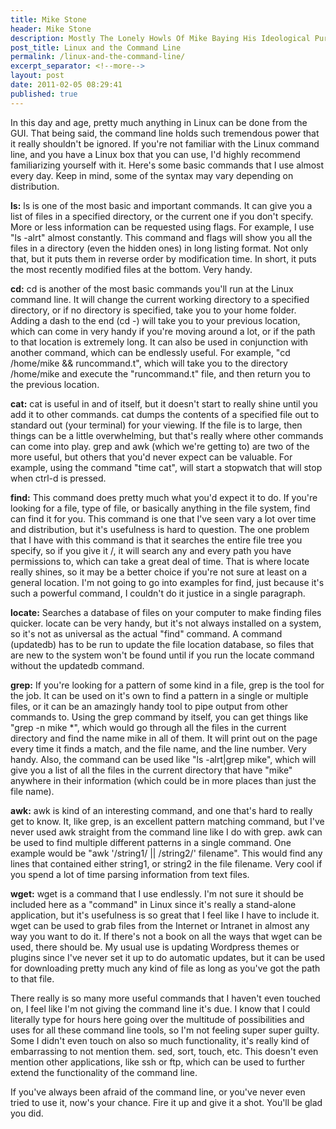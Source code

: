 ```yaml
---
title: Mike Stone
header: Mike Stone
description: Mostly The Lonely Howls Of Mike Baying His Ideological Purity At The Moon
post_title: Linux and the Command Line
permalink: /linux-and-the-command-line/
excerpt_separator: <!--more-->
layout: post
date: 2011-02-05 08:29:41
published: true
---
```



In this day and age, pretty much anything in Linux can be done from the GUI. That being said, the command line holds such tremendous power that it really shouldn't be ignored. If you're not familiar with the Linux command line, and you have a Linux box that you can use, I'd highly recommend familiarizing yourself with it. Here's some basic commands that I use almost every day. Keep in mind, some of the syntax may vary depending on distribution.

**ls:** ls is one of the most basic and important commands. It can give you a list of files in a specified directory, or the current one if you don't specify. More or less information can be requested using flags. For example, I use "ls -alrt" almost constantly. This command and flags will show you all the files in a directory (even the hidden ones) in long listing format. Not only that, but it puts them in reverse order by modification time. In short, it puts the most recently modified files at the bottom. Very handy.

**cd:** cd is another of the most basic commands you'll run at the Linux command line. It will change the current working directory to a specified directory, or if no directory is specified, take you to your home folder. Adding a dash to the end (cd -) will take you to your previous location, which can come in very handy if you're moving around a lot, or if the path to that location is extremely long. It can also be used in conjunction with another command, which can be endlessly useful. For example, "cd /home/mike && runcommand.t", which will take you to the directory /home/mike and execute the "runcommand.t" file, and then return you to the previous location.

**cat:** cat is useful in and of itself, but it doesn't start to really shine until you add it to other commands. cat dumps the contents of a specified file out to standard out (your terminal) for your viewing. If the file is to large, then things can be a little overwhelming, but that's really where other commands can come into play. grep and awk (which we're getting to) are two of the more useful, but others that you'd never expect can be valuable. For example, using the command "time cat", will start a stopwatch that will stop when ctrl-d is pressed.

**find:** This command does pretty much what you'd expect it to do. If you're looking for a file, type of file, or basically anything in the file system, find can find it for you. This command is one that I've seen vary a lot over time and distribution, but it's usefulness is hard to question. The one problem that I have with this command is that it searches the entire file tree you specify, so if you give it /, it will search any and every path you have permissions to, which can take a great deal of time. That is where locate really shines, so it may be a better choice if you're not sure at least on a general location. I'm not going to go into examples for find, just because it's such a powerful command, I couldn't do it justice in a single paragraph.

**locate:** Searches a database of files on your computer to make finding files quicker. locate can be very handy, but it's not always installed on a system, so it's not as universal as the actual "find" command. A command (updatedb) has to be run to update the file location database, so files that are new to the system won't be found until if you run the locate command without the updatedb command.

**grep:** If you're looking for a pattern of some kind in a file, grep is the tool for the job. It can be used on it's own to find a pattern in a single or multiple files, or it can be an amazingly handy tool to pipe output from other commands to. Using the grep command by itself, you can get things like "grep -n mike \*", which would go through all the files in the current directory and find the name mike in all of them. It will print out on the page every time it finds a match, and the file name, and the line number. Very handy. Also, the command can be used like "ls -alrt|grep mike", which will give you a list of all the files in the current directory that have "mike" anywhere in their information (which could be in more places than just the file name).

**awk:** awk is kind of an interesting command, and one that's hard to really get to know. It, like grep, is an excellent pattern matching command, but I've never used awk straight from the command line like I do with grep. awk can be used to find multiple different patterns in a single command. One example would be "awk '/string1/ || /string2/' filename". This would find any lines that contained either string1, or string2 in the file filename. Very cool if you spend a lot of time parsing information from text files.

**wget:** wget is a command that I use endlessly. I'm not sure it should be included here as a "command" in Linux since it's really a stand-alone application, but it's usefulness is so great that I feel like I have to include it. wget can be used to grab files from the Internet or Intranet in almost any way you want to do it. If there's not a book on all the ways that wget can be used, there should be. My usual use is updating Wordpress themes or plugins since I've never set it up to do automatic updates, but it can be used for downloading pretty much any kind of file as long as you've got the path to that file.

There really is so many more useful commands that I haven't even touched on, I feel like I'm not giving the command line it's due. I know that I could literally type for hours here going over the multitude of possibilities and uses for all these command line tools, so I'm not feeling super super guilty. Some I didn't even touch on also so much functionality, it's really kind of embarrassing to not mention them. sed, sort, touch, etc. This doesn't even mention other applications, like ssh or ftp, which can be used to further extend the functionality of the command line.

If you've always been afraid of the command line, or you've never even tried to use it, now's your chance. Fire it up and give it a shot. You'll be glad you did.
